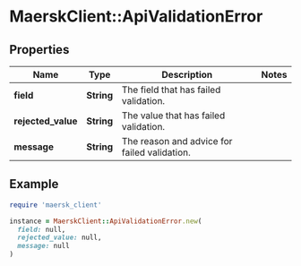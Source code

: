 # MaerskClient::ApiValidationError

## Properties

| Name | Type | Description | Notes |
| ---- | ---- | ----------- | ----- |
| **field** | **String** | The field that has failed validation. |  |
| **rejected_value** | **String** | The value that has failed validation. |  |
| **message** | **String** | The reason and advice for failed validation. |  |

## Example

```ruby
require 'maersk_client'

instance = MaerskClient::ApiValidationError.new(
  field: null,
  rejected_value: null,
  message: null
)
```

